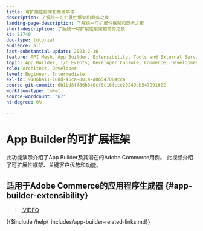 ```yaml
---
title: 可扩展性框架和商务事件
description: 了解统一可扩展性框架和商务之夜
landing-page-description: 了解统一可扩展性框架和商务之夜
short-description: 了解统一可扩展性框架和商务之夜
kt: 11740
doc-type: tutorial
audience: all
last-substantial-update: 2023-2-16
feature: API Mesh, App Builder, Extensibility, Tools and External Services, Eventing, Backend Development
topic: App Builder, I/O Events, Developer Console, Commerce, Development, Integrations
role: Architect, Developer
level: Beginner, Intermediate
exl-id: 9186ba11-180d-45ca-801a-a86547084cca
source-git-commit: 6b1bd8ff86b840cf8c16fcce20249eb547991022
workflow-type: tm+mt
source-wordcount: '67'
ht-degree: 0%

---
```


# App Builder的可扩展框架

此功能演示介绍了App Builder及其潜在的Adobe Commerce用例。 此视频介绍了可扩展性框架、关键客户优势和功能。

## 适用于Adobe Commerce的应用程序生成器 {#app-builder-extensibility}

>[!VIDEO](https://video.tv.adobe.com/v/3413328?learn=on)

{{$include /help/_includes/app-builder-related-links.md}}
